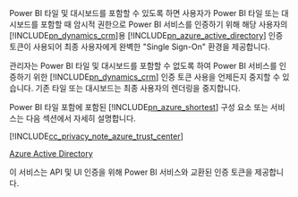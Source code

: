 Power BI 타일 및 대시보드를 포함할 수 있도록 하면 사용자가 Power BI 타일 또는 대시보드를 포함할 때 암시적 권한으로 Power BI 서비스를 인증하기 위해 해당 사용자의 [!INCLUDE[pn_dynamics_crm](pn-dynamics-crm.md)]용 [!INCLUDE[pn_azure_active_directory](pn-azure-active-directory.md)] 인증 토큰이 사용되어 최종 사용자에게 완벽한 "Single Sign-On" 환경을 제공합니다.  
  
 관리자는 Power BI 타일 및 대시보드를 포함할 수 없도록 하여 Power BI 서비스를 인증하기 위한 [!INCLUDE[pn_dynamics_crm](pn-dynamics-crm.md)] 인증 토큰 사용을 언제든지 중지할 수 있습니다. 기존 타일 또는 대시보드는 최종 사용자의 렌더링을 중지합니다.  
  
 Power BI 타일 포함에 포함된 [!INCLUDE[pn_azure_shortest](pn-azure-shortest.md)] 구성 요소 또는 서비스는 다음 섹션에서 자세히 설명합니다.  
  
 [!INCLUDE[cc_privacy_note_azure_trust_center](cc-privacy-note-azure-trust-center.md)]  
  
 [Azure Active Directory](https://azure.microsoft.com/services/active-directory/)  
  
 이 서비스는 API 및 UI 인증을 위해 Power BI 서비스와 교환된 인증 토큰을 제공합니다.